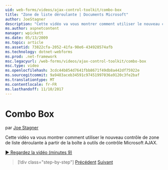 ```yaml
---
uid: web-forms/videos/ajax-control-toolkit/combo-box
title: "Zone de liste déroulante | Documents Microsoft"
author: JoeStagner
description: "Cette vidéo va vous montrer comment utiliser le nouveau contrôle de zone de liste déroulante à partir de la boîte à outils de contrôle Microsoft AJAX."
ms.author: aspnetcontent
manager: wpickett
ms.date: 05/13/2009
ms.topic: article
ms.assetid: 73822cfa-2052-41fa-98e6-434928574afb
ms.technology: dotnet-webforms
ms.prod: .net-framework
msc.legacyurl: /web-forms/videos/ajax-control-toolkit/combo-box
msc.type: video
ms.openlocfilehash: 3cdc44b854d7641fbb8671f49db8a442df75922e
ms.sourcegitcommit: 9a9483aceb34591c97451997036a9120c3fe2baf
ms.translationtype: MT
ms.contentlocale: fr-FR
ms.lasthandoff: 11/10/2017
---
```

<a name="combo-box"></a>Combo Box
====================
par [Joe Stagner](https://github.com/JoeStagner)

Cette vidéo va vous montrer comment utiliser le nouveau contrôle de zone de liste déroulante à partir de la boîte à outils de contrôle Microsoft AJAX.

[&#9654; Regardez la vidéo (minutes 9)](https://channel9.msdn.com/Blogs/ASP-NET-Site-Videos/combo-box)

>[!div class="step-by-step"]
[Précédent](color-picker.md)
[Suivant](editor-control.md)
